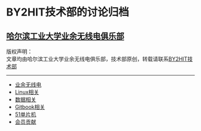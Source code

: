 ﻿# BY2HIT技术部的讨论归档

## [哈尔滨工业大学业余无线电俱乐部](www.by2hit.net)


版权声明：  
文章均由哈尔滨工业大学业余无线电俱乐部，技术部原创，转载请联系[BY2HIT技术部](zhaoyuhao@by2hit.net)

----
* [业余无线电](/radio/radio_index.md)
* [Linux相关](/linux/linux_index.md)
* [数据相关](/information/info_index.md)
* [Gitbook相关](/git_book_use/gitbook_index.md)
* [51单片机](/C51MCU/C51MCU_index.md)
* [会员贡献](/member_donate/member_donate_index.md)
